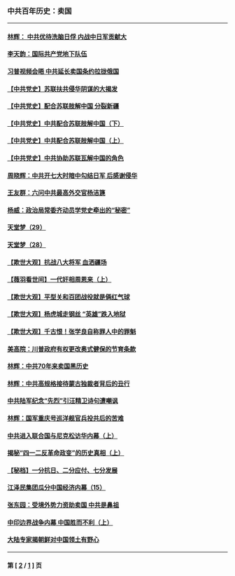 ### 中共百年历史：卖国
---
#### [林辉： 中共优待洗脑日俘 内战中日军贡献大](../../pages/nf1176117/n13624644.md?02050430) 
#### [李天韵：国际共产党地下队伍](../../pages/nf1176117/n13611808.md?02050430) 
#### [习普视频会晤 中共延长卖国条约拉拢俄国](../../pages/nf1176117/n13060971.md?02050430) 
#### [【中共党史】苏联扶共侵华阴谋的大揭发](../../pages/nf1176117/n13056050.md?02050430) 
#### [【中共党史】配合苏联肢解中国 分裂新疆](../../pages/nf1176117/n13040700.md?02050430) 
#### [【中共党史】中共配合苏联肢解中国（下）](../../pages/nf1176117/n13035660.md?02050430) 
#### [【中共党史】中共配合苏联肢解中国（上）](../../pages/nf1176117/n13030262.md?02050430) 
#### [【中共党史】中共协助苏联瓦解中国的角色](../../pages/nf1176117/n13018109.md?02050430) 
#### [周晓辉：中共开七大时暗中勾结日军 后感谢侵华](../../pages/nf1176117/n12921960.md?02050430) 
#### [王友群：六问中共最高外交官杨洁篪](../../pages/nf1176117/n12836495.md?02050430) 
#### [杨威：政治局常委齐动员学党史牵出的“秘密”](../../pages/nf1176117/n12764642.md?02050430) 
#### [天堂梦（29）](../../pages/nf1176117/n12408465.md?02050430) 
#### [天堂梦（28）](../../pages/nf1176117/n12408309.md?02050430) 
#### [【欺世大观】抗战八大将军 血洒疆场](../../pages/nf1176117/n12357044.md?02050430) 
#### [【薇羽看世间】一代奸相周恩来（上）](../../pages/nf1176117/n12401109.md?02050430) 
#### [【欺世大观】平型关和百团战役就是俩红气球](../../pages/nf1176117/n12359157.md?02050430) 
#### [【欺世大观】杨虎城走钢丝 “英雄”跌入地狱](../../pages/nf1176117/n12358840.md?02050430) 
#### [【欺世大观】千古恨！张学良自称罪人中的罪魁](../../pages/nf1176117/n12358629.md?02050430) 
#### [美高院：川普政府有权更改奥式健保的节育条款](../../pages/nf1176117/n12242171.md?02050430) 
#### [林辉：中共70年来卖国黑历史](../../pages/nf1176117/n11552181.md?02050430) 
#### [林辉：中共高规格接待蒙古独裁者背后的丑行](../../pages/nf1176117/n11225005.md?02050430) 
#### [中共陆军纪念“先烈”引汪精卫诗句遭嘲讽](../../pages/nf1176117/n11153345.md?02050430) 
#### [林辉：国军重庆号巡洋舰官兵投共后的苦难](../../pages/nf1176117/n10997801.md?02050430) 
#### [中共进入联合国与尼克松访华内幕（上）](../../pages/nf1176117/n10138788.md?02050430) 
#### [揭秘“四一二反革命政变”的历史真相（上）](../../pages/nf1176117/n9996650.md?02050430) 
#### [【秘档】一分抗日、二分应付、七分发展](../../pages/nf1176117/n9331484.md?02050430) 
#### [江泽民集团瓜分中国经济内幕（15）](../../pages/nf1176117/n9268584.md?02050430) 
#### [张东园：受境外势力资助卖国 中共是鼻祖](../../pages/nf1176117/n9272480.md?02050430) 
#### [中印边界战争内幕 中国胜而不利（上）](../../pages/nf1176117/n9252458.md?02050430) 
#### [大陆专家揭朝鲜对中国领土有野心](../../pages/nf1176117/n9074056.md?02050430) 

---
#### 第 [ [2](./2.md?02050430) / [1](./1.md?02050430) ] 页

